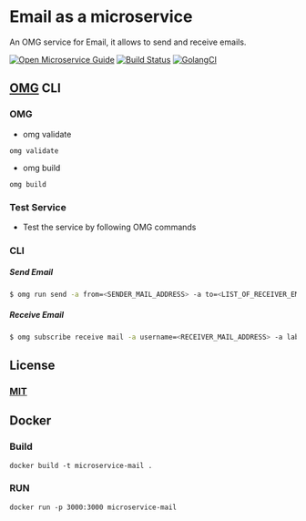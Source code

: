 # Email as a microservice
An OMG service for Email, it allows to send and receive emails.

[![Open Microservice Guide](https://img.shields.io/badge/OMG-enabled-brightgreen.svg?style=for-the-badge)](https://microservice.guide)
[![Build Status](https://travis-ci.com/heaptracetechnology/microservice-mail.svg?branch=master)](https://travis-ci.com/heaptracetechnology/microservice-mail)
[![GolangCI](https://golangci.com/badges/github.com/golangci/golangci-web.svg)](https://golangci.com)


## [OMG](hhttps://microservice.guide) CLI

### OMG

* omg validate
```
omg validate
```
* omg build
```
omg build
```
### Test Service

* Test the service by following OMG commands

### CLI

##### Send Email
```sh
$ omg run send -a from=<SENDER_MAIL_ADDRESS> -a to=<LIST_OF_RECEIVER_EMAIL_ADDRESS> -a subject=<EMAIL_SUBJECT> -a message=<EMAIL_MESSAGE_BODY> -e SMTP_HOST=<smtp.example.com> -e SMTP_PORT="465" -e PASSWORD=<APP_PASSWORD_FROM_SENDER_ACCOUNT>


```
##### Receive Email
```sh
$ omg subscribe receive mail -a username=<RECEIVER_MAIL_ADDRESS> -a label=<MAILBOX_LABEL> -e PASSWORD=<APP_PASSWORD_FROM_RECEIVER_ACCOUNT> -e IMAP_HOST=<imap.example.com> -e IMAP_PORT="993"
```
## License
### [MIT](https://choosealicense.com/licenses/mit/)

## Docker
### Build
```
docker build -t microservice-mail .
```
### RUN
```
docker run -p 3000:3000 microservice-mail
```
